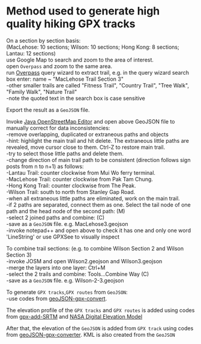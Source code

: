 # Method used to generate high quality hiking GPX tracks<br>
On a section by section basis:
<br>(MacLehose: 10 sections; Wilson: 10 sections; Hong Kong: 8 sections; Lantau: 12 sections)
<br>use Google Map to search and zoom to the area of interest. 
<br>open `Overpass` and zoom to the same area.
<br>run [Overpass](https://www.overpass-turbo.eu) query wizard to extract trail, e.g. in the query wizard search box enter: name ~ "MacLehose Trail Section 3"
<br>-other smaller trails are called "Fitness Trail", "Country Trail", "Tree Walk", "Family Walk", "Nature Trail"
<br>-note the quoted text in the search box is case sensitive

Export the result as a `GeoJSON` file.

Invoke [Java OpenStreetMap Editor](https://josm.openstreetmap.de/) and open above GeoJSON file to manually correct for data inconsistencies:
<br>-remove overlapping, duplicated or extraneous paths and objects
<br>-hint: highlight the main trail and hit delete. The extraneous little paths are revealed, move cursor close to them. Ctrl-Z to restore main trail.
<br>-try to select those little paths and delete them.
<br>-change direction of main trail path to be consistent (direction follows sign posts from n to n+1) as follows:
<br>-Lantau Trail: counter clockwise from Mui Wo ferry terminal. 
<br>-MacLehose Trail: counter clockwise from Pak Tam Chung.
<br>-Hong Kong Trail: counter clockwise from The Peak. 
<br>-Wilson Trail: south to north from Stanley Gap Road.
<br>-when all extraneous little paths are eliminated, work on the main trail.
<br>-if 2 paths are separated, connect them as one. Select the tail node of one path and the head node of the second path: (M)
<br>-select 2 joined paths and combine: (C) 
<br>-save as a `GeoJSON` file. e.g. MacLehose3.geojson
<br>-invoke notepad++ and open above to check it has one and only one word 'LineString' or use GPXSee to visually inspect

To combine trail sections: (e.g. to combine Wilson Section 2 and Wilson Section 3)
<br>-invoke JOSM and open Wilson2.geojson and Wilson3.geojson
<br>-merge the layers into one layer: Ctrl+M
<br>-select the 2 trails and combine: Tools...Combine Way (C)
<br>-save as a `GeoJSON` file. e.g. Wilson-2-3.geojson

To generate `GPX tracks`,`GPX routes` from `GeoJSON`:
<br>-use codes from [geoJSON-gpx-convert](https://github.com/nicholas-fong/geoJSON-gpx-convert). 

The elevation profile of the `GPX tracks` and `GPX routes` is added using codes from [gpx-add-SRTM](https://github.com/nicholas-fong/gpx-add-SRTM) and [NASA Digital Elevation Model](https://earthdata.nasa.gov/learn/articles/new-aster-gdem)

After that, the elevation of the `GeoJSON` is added from `GPX track` using codes from [geoJSON-gpx-converter](https://github.com/nicholas-fong/geoJSON-gpx-convert). KML is also created from the `GeoJSON`

